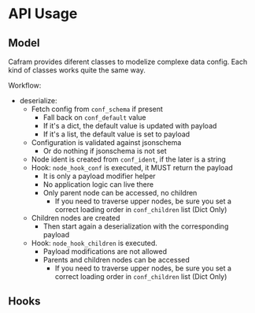 # API Usage


## Model

Cafram provides diferent classes to modelize complexe data config. Each kind
of classes works quite the same way.

Workflow:
* deserialize:
    * Fetch config from `conf_schema` if present
        * Fall back on `conf_default` value
        * If it's a dict, the default value is updated with payload
        * If it's a list, the default value is set to payload 
    * Configuration is validated against jsonschema
        * Or do nothing if jsonschema is not set
    * Node ident is created from `conf_ident`, if the later is a string
    * Hook: `node_hook_conf` is executed, it MUST return the payload
        * It is only a payload modifier helper
        * No application logic can live there
        * Only parent node can be accessed, no children
            * If you need to traverse upper nodes, be sure you set a correct loading order in `conf_children` list (Dict Only)
    * Children nodes are created
        * Then start again a deserialization with the corresponding payload
    * Hook: `node_hook_children` is executed.
        * Payload modifications are not allowed
        * Parents and children nodes can be accessed
            * If you need to traverse upper nodes, be sure you set a correct loading order in `conf_children` list (Dict Only)

## Hooks